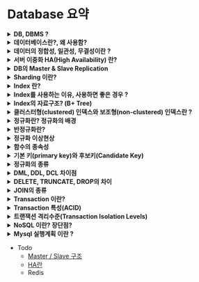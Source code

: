 # Database 요약

<details>
<summary><b>DB, DBMS ?</b></summary>
<div markdown="1">

* DB란 여러 사람에 의해 공유되어 사용될 목적으로 통합하여 관리되는 **데이터의 집합**
* DBMS란 Database Management System의 약자로 말 그대로 DB를 관리하며 응용 프로그램들이 DB를 공유하며 사용할 수 있는 환경을 제공한다.
* 즉, DB와 응용 프로그램 사이를 중계하는 역할을 한다.
* 응용프로그램들은 DB를 직접 조작하지 않고 DBMS를 통해 조작하고 관리할 수 있는 것

</div>
</details>


<details>
<summary><b>데이터베이스란?, 왜 사용함?</b></summary>
<div markdown="1">

* DB란 여러 사람에 의해 공유되어 사용될 목적으로 통합하여 관리되는 데이터의 집합
* 데이터베이스가 존재하기 이전에는 데이터를 관리(CRUD등)하기 위해서 프로그램 내에 관리하기 위한 코드가 포함되어야 했다.
* 따라서 데이터를 관리하기 위해서는 프로그램 내에 작성된 코드에 크게 의존할 수 밖에 없었다.
* 이렇게 DB를 사용하지 않으면 '데이터 종속성'에 대한 이슈 뿐만 아니라 '데이터 중복성', 보안문제 등 여러 문제가 발생할 수 있다.
* 이러한 문제들을 DB를 사용하면 해결할 수 있다.
    * 데이터의 중복성 최소화
    * 데이터의 일관성 및 무결성 유지
    * 데이터의 보안 (승인받지 않은 요청으로 부터 데이터를 보호)

</div>
</details>

<details>
<summary><b>데이터의 정합성, 일관성, 무결성이란 ?</b></summary>
<div markdown="1">

* 데이터 정합성은 데이터가 서로 모순 없이 일관되게 일치해야 함을 나타낸다.
* 데이터의 일관성은 동일한 데이터가 여러 파일들로 존재하게 되었을 때, 그 내용은 모두 일관되게 동일하여야 한다는 것을 나타냄
    * 데이터가 중복으로 존재할 경우 일관성을 지키기 어려움
* 데이터 무결성은 데이터의 정확성, 일관성이 유지되는 것을 의미 (정확성-> 중복or데이터 누락이 없는 상태)
    * 개체 무결성 : 기본키는 Null값이나 중복된 값을 가질 수 없음
    * 참조 무결성 (외래키 제약) : 외래키는 Null 이거나 참조하는 릴레이션의 기본키 값과 동일해야 함
    * [등등...](https://iingang.github.io/posts/DB-Integrity-constraint/)

</div>
</details>


<details>
<summary><b>서버 이중화 HA(High Availability) 란?</b></summary>
<div markdown="1">

* [참고링크1](https://www.ibinfo.co.kr/computer-tip-2/%EC%84%9C%EB%B2%84-%EC%9D%B4%EC%A4%91%ED%99%94ha-%EC%86%94%EB%A3%A8%EC%85%98%EC%97%90-%EB%8C%80%ED%95%98%EC%97%AC)
* [참고링크2](https://bae-juk.tistory.com/26)
* 미완

</div>
</details>


<details>
<summary><b>DB의 Master & Slave Replication</b></summary>
<div markdown="1">

* [참고링크](https://jung-story.tistory.com/118)
* Replication
    * 말 그대로 DB 데이터를 물리적으로 복사해 다른곳에 넣어두는 기술을 의미
* **Replica를 만들땐 목표를 분명히 해야 함** : [참고링크](https://blog.naver.com/PostView.nhn?blogId=sehyunfa&logNo=221851706103&categoryNo=93&parentCategoryNo=0&viewDate=&currentPage=1&postListTopCurrentPage=1&from=postView)
    1. HA(가용성)을 위한 Replication
    2. 확장성(Scaling, Scalibility)을 위한 Replication

<br>

* HA 구성을 위한 Replica 생성
    * 가용성을 위한 구성으로 Master node가 문제가 생기면 Slave node가 그 역할을 이어 받는 것
    * 따라서 Master-Slave 구성이라 하고, 일반적으로 Slave는 READ-ONLY 데이터베이스가 된다.
    * 주기적으로 Master의 데이터가 Slave로 동기화(Syncronize)가 되면서 DB 간 정합성을 유지한다.
    * Master가 정상 작동할 때엔 Slave는 직접 서비스를 처리할 일이 없다면 Warm StandBy 형태로 운영한다. (HA란? 참고)
* Scaling을 위한 Replica 생성
    * Master가 정상 작동하더라도 SELECT 구문과 같은 READ 작업에 대해서 부하를 분산한다면, Slave는 Hot Stand-By로 작동하는 이점
    * 또한 일반적인 환경에서도 DB의 부하를 나누는 구조이기 때문에 Scaling에 도움이 됨

<br>

* 그림으로 보는 Master & Slave 구조
    * DB에 따라 자세한 동작방식은 다르지만 기본적으로 아래와 같은 구조로 트래픽 분산이 이루어진다.
    ![](https://img1.daumcdn.net/thumb/R1280x0/?scode=mtistory2&fname=https%3A%2F%2Fblog.kakaocdn.net%2Fdn%2FG2cIO%2FbtrapFNGsO3%2FZo0vtn0JUC1OvZzXi2tZz1%2Fimg.png)

* 위 그림처럼 Master에게는 데이터 동시성이 아주 높게 요구되는 트랜잭션을 담당하고
* Slave에게는 데이터 동시성이 꼭 보장될 필요는 없는 경우에 읽기 전용으로 데이터를 가져오게 됨
* 일반적으로 Front Controller에서 요청을 처리할때, 읽기 전용과 아닌 경우에 대한 API를 나누어 디비에 대한 트래픽을 분산할 수 있음

</div>
</details>


<details>
<summary><b>Sharding 이란?</b></summary>
<div markdown="1">

* [참고링크](https://techblog.woowahan.com/2687/)
* DB를 분산하여 저장하는 방법
* 같은 타입(테이블)의 데이터를 다수의 데이터베이스에 쪼개서 저장하는 것
* 하나의 DB에 데이터가 늘어나면 용량 이슈, CRUD 성능저하 이슈 -> 샤딩을 통해 DB트래픽 분산
* DB를 분산(샤딩)하면 특정 DB의 장애가 전면장애로 이어지지 않는다는 장점이 있음
* 데이터를 분산하고, 해당 데이터의 위치를 찾기 위해서는 라우팅이 잘 이루어져야 하는데 이때 유일한 키값(PK | 샤딩키)을 필요로 함
* 라우팅방법은 모듈러(Modular) 샤딩, 레인지(Range) 샤딩 2가지가 있음

<br>

* **Modular sharding** -> (PK % DB수)
    * 장점 : 레인지 샤딩에 비해 데이터가 균일하게 분산됨
    * 단점 : DB를 추가 증설하면 모듈러값이 달라지게 되어 이미 적재된 데이터의 **재정렬** 이 필요하다.
    * **데이터가 균일하게 분산** 된다는 점은 트래픽을 안정적으로 소화하면서도 DB리소스를 최대한 활용할 수 있는 방법이다.
    * **데이터량이 일정 수준에서 유지** 될 것으로 예상되는 데이터 성격을 가진 곳에 적용할 때 어울리는 방식(또는 적재속도가 빠르지 않는 경우)
* **Range sharding** -> (1~4는 DB1, 5~9는 DB2, ..., 이런식)
    * 장점 : 모듈러샤딩에 비해 기본적으로 증설에 재정렬 비용이 들지 않는다. -> **증설작업에 드는 비용이 크지 않다.**
    * 단점 : 일부 DB에 데이터가 몰릴 수 있다.
    * 데이터가 급격히 증가할 여지가 있다면 레인지방식은 좋은 선택
    * 하지만 한쪽 데이터가 몰리거나 너무 트래픽이 없는 경우 자원낭비가 심함 **특정DB 확장or축소** 로 해결
    * 위 경우 또다시 부하분산을 위해 해당 DB를 쪼개 재정렬하는 작업이 필요함
        * 반대로 트래픽이 저조한 DB는 통합작업을 통해 유지비용을 아끼도록 관리해야 함

</div>
</details>


<details>
<summary><b>Index 란?</b></summary>
<div markdown="1">

* 추가적인 저장공간을 활용하여 데이터베이스 테이블에 대한 검색(Select)속도를 향상시키기 위한 자료구조
* Index를 사용하면 Select외에도 Update & Delete의 성능도 함께 향상된다. 그 이유는 Update & Delete를 하려면 대상을 조회해야 하기 때문
* 하지만 역효과를 주의해야 한다.
* 값을 빠르게 탐색하기 위해 Index를 항상 정렬된 상태로 유지해야 하는데 이때 Insert, Delete, Update에 다음과 같은 연산이 추가된다.
    * Insert : 새로운 데이터에 대한 인덱스 추가
    * Delete : 삭제하는 데이터의 인덱스를 사용하지 않는다는 작업을 진행
    * Update : 기존의 인덱스를 사용하지 않음 처리하고, 갱신된 데이터에 대해 인덱스를 추가함
* 즉, Insert/Create, Delete, Update가 빈번한 속성에 Index를 걸면 인덱스의 크기가 비대해져서 성능이 오히려 저하되는 역효과가 발생
* 장점 : 테이블을 조회하는 속도 향상 -> 시스템 부하 줄임
* 단점
    * 인덱스를 관리하기 위해 DB의 약 10%에 해당하는 저장공간이 필요하다.
    * 인덱스를 관리하기 위해 추가 작업이 필요하다.
    * 인덱스를 잘못 사용할 경우 오히려 성능이 저하되는 역효과가 발생할 수 있다.

</div>
</details>


<details>
<summary><b>Index를 사용하는 이유, 사용하면 좋은 경우 ?</b></summary>
<div markdown="1">

* **인덱스를 사용하는 이유**
    ~~~
    테이블의 데이터는 순서 없이 쌓이게 되므로,
    특정 조건의 데이터를 찾으려면 테이블의 모든 데이터에 접근하여 비교하는 과정이 필요합니다. (full table scan) 
    하지만 인덱스가 있는 경우 search-key가 정렬되어 있기 때문에 조건 검색 시 속도가 빠릅니다.
    예를들어 만약 대량의 데이터를 가지고 있고 select ~ where 같은 특정 조건의 데이터를 찾을 때,
    인덱스를 활용하여 빠르게 데이터를 조회할 수 있습니다. (B+ 트리 관련)
    반대로 데이터의 양이 많지 않다면 굳이 인덱스를 사용할 이유가 없어집니다. 
    인덱스의 이점보다 추가 저장공간이나 데이터 수정에 대한 성능 저하가 더 크기 때문입니다.
    ~~~

* **어떠한 경우에 인덱스를 사용하면 좋을까?**
    * 규모가 작지 않은 테이블
    * INSERT, UPDATE, DELETE가 자주 발생하지 않는 컬럼
    * JOIN이나 WHERE 또는 ORDER BY에 자주 사용되는 컬럼
    * 데이터의 중복도가 낮은 컬럼 -> (Index의 자료구조가 트리(B+)일때 검색되는 대상이 증가하므로)

</div>
</details>


<details>
<summary><b>Index의 자료구조? (B+ Tree)</b></summary>
<div markdown="1">

* Index의 자료구조로 해시테이블을 생각해 볼 수 있는데, 해시함수는 값이 1만 달라도 다른 해시값을 생성하기 때문에
* 부등호 연산을 필요로 하는 검색이 필요한 경우 인덱스의 혜택을 받을 수 없다. (연속적인 접근이 불가능)
* 따라서 **B+ Tree**가 일반적으로 사용된다.
* B+ 트리의 특징
    * B+ 트리는 모든 key, Value가 리프노드에 모여있다. (Hash 아님! 따라서 key값을 통해 정렬과 연속된 접근이 가능함)
    * B+ 트리의 리프노드가 아닌 노드들에는 정렬을 위해 (Key,Value)에 대한 Index값과 위치가 저장되어 있다.
    * B+ 트리의 모든 리프노드는 연결리스트의 형태를 띄고 있어 데이터에 선형으로 접근이 가능하다. (다음노드 검색할때 루트부터 안해도 됨)
    * 순차검색을 할때 연결리스트를 순회하므로 효율적이다. (정렬이 되어 있기도 하고 캐시히트율이 높기 때문)
    * B+ 트리의 리프노드들은 오름차순으로 정렬된 형태를 갖는다.
    * B+ 트리는 균형트리이다. : 검색,삽입,삭제에 O(log2(N))이 보장된다.
    * B+ 예시
    * ![](https://velog.velcdn.com/images%2Femplam27%2Fpost%2F64290106-d927-4a82-9e08-8e52783c7dd3%2FDB%20%EC%9D%B8%EB%8D%B1%EC%8A%A4.jpg)

</div>
</details>


<details>
<summary><b>클러스터형(clustered) 인덱스와 보조형(non-clustered) 인덱스란 ?</b></summary>
<div markdown="1">

* 아직 이해못함 정리해야 함
* 클러스터형 인덱스 (Clustered Index)
* 보조 인덱스 (비클러스터형 인덱스 / Nonclustered Index)

</div>
</details>


<details>
<summary><b>정규화란? 정규화의 배경</b></summary>
<div markdown="1">

* 정규화가 생겨난 배경
    * 한 릴레이션(Relation)에 여러 엔티티의 속성을 혼합하면 정보가 중복 저장되며 저장 공간을 낭비하게 된다.
    * 또 중복된 정보로 인해 **이상 현상**이 발생하게 된다. 이러한 문제를 해결하기 위해 정규화 과정을 거치는 것이다.

<br>

* **정규화**란 Attribute 간의 종속성으로 인한 이상현상이 발생하는 관계를 분해하여 재디자인함으로써 **이상현상을 없애는 과정**
* **데이터의 중복 방지**, **데이터의 무결성**을 충족하기 위해 데이터베이스를 설계하는 방법
* 정규화에는 3가지 원칙이 있다.
    1. 정보의 무손실 : 분해된 릴레이션이 표현하는 정보는 분해되기 전의 정보를 모두 포함해야 한다.
    2. 최소 데이터 중복 : 이상 현상을 제거, 데이터 중복을 최소화
    3. 분리의 원칙 : 하나의 독립된 관계성은 하나의 독립된 릴레이션으로 분리해서 표현

</div>
</details>


<details>
<summary><b>반정규화란?</b></summary>
<div markdown="1">

* 반정규화(De-normalization)은 시스템의 성능 향상을 위해 정규화된 데이터 모델을 통합하는 작업이다
* 즉, 성능향상을 위해 의도적으로 정규화 원칙을 위배하는 행위이다. 따라서 정규화와 반정규화는 Trade-off 관계에 있다.
* 반정규화를 수행하면 테이블이 단순해지고 관리 효율성이 증가하지만, 데이터의 일관성이나 무결성이 보장되지 않을 수 있다.
* 반정규화의 대상
    1. 수행 속도가 많이 느린 경우 
    2. 테이블의 조인(JOIN)연산을 지나치게 사용하여 데이터를 조회하는 것이 기술적으로 어려운 경우 (Join없이 데이터 통합)
    3. 테이블에 많은 데이터가 있고, 다량의 범위 혹은 특정 범위를 자주 처리해야 하는 경우

</div>
</details>


<details>
<summary><b>정규화 이상현상</b></summary>
<div markdown="1">

* 이상현상이란 테이블 내의 데이터들이 불필요하게 **중복**되어 테이블을 조작할 때 발생되는 **데이터 불일치 현상**

1. 삽입 이상 (insertion anomaly)
    * 원하지 않는 자료가 삽입된다든지, 불필요한 데이터를 추가해야 삽입할 수 있는 문제점
    * 특정 데이터는 전혀 기록되지 않거나 불필요하여 기록되지 않는 경우가 발생
    * 아래의 그림은 course code가 없는 데이터를 삽입할 수 없어, 
        course code를 null로 하지 않는 이상 새 교수를 테이블에 추가할 수 없다.
    ![](https://upload.wikimedia.org/wikipedia/commons/thumb/5/5c/Insertion_anomaly.svg/420px-Insertion_anomaly.svg.png)

<br>

2. 삭제 이상 (deletion anomaly)
    * 데이터의 삭제가 전혀 다른 사실에 대한 데이터의 삭제도 필요로 하게 되는 현상
    * 아래의 그림에서 ENG-206 강의를 중단시 Dr. Giddens의 모든 정보가 삭제된다.
    ![](https://upload.wikimedia.org/wikipedia/commons/thumb/2/2c/Deletion_anomaly.svg/420px-Deletion_anomaly.svg.png)

<br>

3. 갱신 이상 (update anomaly)
    * 같은 정보가 복수개의 행에서 표현되어서 갱신은 논리적인 모순을 낳게 된다.
    * 아래의 그림에서 특정 직원의 주소 변경시 여러개의 레코드를 수정하여야 한다. 
        Employee 519는 하나의 레코드의 주소만 변경되어 다른 레코드에서 다른 주소를 가지고 있다.
    ![](https://upload.wikimedia.org/wikipedia/commons/thumb/1/12/Update_anomaly.png/420px-Update_anomaly.png)

</div>
</details>


<details>
<summary><b>함수의 종속성</b></summary>
<div markdown="1">

* [출처](https://rebro.kr/159)
* **함수 종속성(Functional Dependency)** 은 크게 3가지로 나뉜다.
    - 완전 함수 종속 : 기본키를 구성하는 모든 속성에 종속되는 경우
    - 부분 함수 종속 : 기본키를 구성하는 속성의 일부에 종속되거나, 기본키가 아닌 다른 속성에 종속되는 경우
    - 이행적 함수 종속 : A, B, C 세 속성이 있고 A→B, B→C 종속 관계가 있을 때, A→C가 성립하는 경우
* 이해를 돕기 위한 예시
    * 테이블에 학번,이름,학년,과목번호,성적 컬럼이 있고 기본키는 (학번,과목번호) 이다.
    ![](https://img1.daumcdn.net/thumb/R1280x0/?scode=mtistory2&fname=https%3A%2F%2Fblog.kakaocdn.net%2Fdn%2FuFt88%2Fbtrat196XQO%2FMP47NALVFTkKLjSOI7HbxK%2Fimg.png)
    * 학년과 이름은 학번만 알아도 결정이 되지만 성적은 (학번,과목번호) 모두를 알아야 한다.
    * 따라서 학년과 이름은 (학번, 과목번호)에 대해 **부분 함수 종속**이고, 성적은 **완전 함수 종속**이다.

</div>
</details>


<details>
<summary><b>기본 키(primary key)와 후보키(Candidate Key) </b></summary>
<div markdown="1">

* 기본키는 관계에서 각 튜플(컬럼과 행(row) 중에서 행이라고 보면 됨)을 고유하게 식별하는 속성 또는 속성 집합
* 후보키는 관계에서 튜플을 고유하게 식별하는 키
* 예시
    * 학생테이블의 컬럼 : {ID, 성, 성, 나이, 주소, DOB, 부서 이름} 
    * 여기서는 {ID}, {First_name, Last_name, DOB}가 두 후보키 
    * 따라서 후보 키는 관계에서 튜플을 고유하게 식별할 수 있는 키라고 보면 됨
* 모든 기본 키는 후보 키이지만 반대의 경우는 아님

</div>
</details>


<details>
<summary><b>정규화의 종류</b></summary>
<div markdown="1">

* 정규화의 종류
    * 제1 정규형
    * 제2 정규형
    * 제3 정규형
    * BCNF 정규형

<br>

### 제1 정규형 (1NF)

1차 정규형은 각 로우마다 컬럼의 값이 1개씩만 있어야 한다. 이를 컬럼이 **원자값(Atomic Value)** 을 갖는다고 한다.

예를들어, 아래의 두 테이블은 제1 정규형을 만족하지 못한다.

<br>

* **Customer Table 1** 
    | Customer ID | Name | Telephone Number |
    |:-----:|:-----:|:--------------:|
    | 123 |	Robert | 555-861-2025 |
    | 456 | Jane | 555-403-1659, 555-776-4100, 555-808-2599 |
    | 789 | Maria | 555-808-9633 |

<br>

* **Customer Table 2** 
    | Customer ID | Name | Tel. No. 1 | Tel. No. 2 | Tel. No. 3 |
    |:-----:|:-----:|:------------:|:-----------:|:-----------:|
    | 123 |	Robert | 555-861-2025 | | |
    | 456 | Jane | 555-403-1659 | 555-776-4100 | 555-808-2599 |
    | 789 | Maria | 555-808-9633 | | |

<br>

제1 정규형을 적용시키면 아래와 같은 테이블로 나타낼 수 있다.

* **Customer Table**
    | Customer ID | First Name | Telephone Number |
    |:-----:|:-----:|:-----:|:--------------:|
    | 123 |	Robert | 555-861-2025 |
    | 456 | Jane | 555-403-1659 |
    | 456 | Jane | 555-776-4100 |
    | 456 | Jane | 555-808-2599 |
    | 789 | Maria | 555-808-9633 |

하지만 위 테이블은 갱신이상을 발생시킨다.

해당 문제는 2NF에서 해결이 가능하다.

<br> <br>

### 제2 정규형 (2NF)

제1정규형에 속하는 테이블이 제2정규형을 만족하기 위해서는 

부분 함수 종속을 제거하고 모든 속성이 기본키에 완전 함수 종속되도록 분해해야 한다.

1NF 테이블에서 복합키가 없다면, 자동으로 2NF를 만족한다.

예를들어 아래의 테이블은 2NF를 만족하지 못한다.

<br>

* **종업원의 기술**
    | 종업원 | 기술 | 근무지 |
    |:-----:|:-------:|:-------:|
    | Jones	| Typing | 114 Main Street |
    | Jones	| Shorthand | 114 Main Street |
    | Jones	| Whittling | 114 Main Street |
    | Bravo	| Light Cleaning | 73 Industrial Way |
    | Ellis	| Alchemy | 73 Industrial Way |
    | Ellis	| Flying | 73 Industrial Way |
    | Harrison | Light Cleaning | 73 Industrial Way |


{종업원} 이나 {기술}은 둘다 이 테이블의 후보키는 아니다. 

{종업원}은 다수의 기술을 가지고 있으면 테이블에 한 차례 이상 나타나기 때문이고

{기술} 또한 다수의 종업원이 같은 기술을 보유하고 있을때 테이블에 한 차례 이상 나타나기 때문.

오직 복합 키 {종업원, 기술}이 이 테이블의 후보 키이다.

그런데 남은 속성인 {근무지}는 후보 키의 일부분인 {종업원}에만 영향을 받는다. 그래서 위 테이블은 2NF가 아니다.

이때, 근무지를 변경한다면 갱신이상이 발생하므로 2NF에 맞게 테이블을 2개로 나누어 재설계하면 다음과 같다.

* **종업원**
    | 종업원 | 근무지 |
    |:-----:|:-------:|
    | Jones	| 114 Main Street |
    | Bravo	| 73 Industrial Way |
    | Ellis	| 73 Industrial Way |
    | Harrison | 73 Industrial Way |

* **종업원의 기술**
    | 종업원 | 기술 |
    |:-----:|:-------:|
    | Jones	| Typing |
    | Jones	| Shorthand |
    | Jones	| Whittling |
    | Bravo	| Light Cleaning |
    | Ellis	| Alchemy |
    | Ellis	| Flying |
    | Harrison | Light Cleaning |

<br>

그러나 모든 2NF 테이블이 갱신 이상이 없는 것은 아니다.

* **대회 우승자**
    | 대회 | 연도 | 우승자 | 우승자 생년 월일 |
    |:--------:|:----:|:--------:|:--------:|
    | Des Moines Masters | 1998 | Chip Masterson | 14 March 1977 |
    | Indiana Invitational | 1998 | Al Fredrickson | 21 July 1975 |
    | Cleveland Open | 1999 | Bob Albertson | 28 September 1968 |
    | Des Moines Masters | 1999 | Al Fredrickson | 21 July 1975 |
    | Indiana Invitational | 1999 | Chip Masterson | 14 March 1977 |

우승자와 우승자 생년월일이 {대회, 연도} 키에 의해 결정되지만, 우승자와 우승자 생년월일은 여러 개의 레코드에 중복되어 나타난다. 

이 점이 갱신 이상을 불러온다. 갱신시 주의하지 않으면 우승자는 여러 개의 생일을 가질 수 있다.

이 문제는 3NF에서 해결이 가능하다.

<br> <br> 

### 제3 정규형 (3NF)
제3 정규형을 만족하려면 아래와 같은 필요충분 조건이 있다.
1. 릴레이션 R(테이블)은 제2정규형이다.
2. 릴레이션 R의 키가 아닌 모든 컬럼이 릴레이션 R의 모든 키에 이행적 종속이 되지 않는다.
    (이행적 함수종속은 기능적 종속으로 X -> Y 이고 Y -> Z 에 의해서 X -> Z (X가 Z를 결정한다)가 되는 것이다.)
    즉, 이행적 종속이 되지 않는다는 것은 **테이블 내의 모든 속성이 기본 키에만 의존**해야하며, 다른 속성에 의존하지 않는다는 것

예를들어 아래의 테이블은 3NF를 만족하지 못한다.

<br>

* **대회 우승자**
    | 대회 | 연도 | 우승자 | 우승자 생년 월일 |
    |:--------:|:----:|:--------:|:--------:|
    | Des Moines Masters | 1998 | Chip Masterson | 14 March 1977 |
    | Indiana Invitational | 1998 | Al Fredrickson | 21 July 1975 |
    | Cleveland Open | 1999 | Bob Albertson | 28 September 1968 |
    | Des Moines Masters | 1999 | Al Fredrickson | 21 July 1975 |
    | Indiana Invitational | 1999 | Chip Masterson | 14 March 1977 |

{우승자}와 {우승자 생년월일}이 {대회, 연도} 후보키에 의해 결정되지만,

우승자 생년월일은 {우승자}에 의해서 결정된다. 즉, 생년월일 속성이 기본키가 아닌 다른 속성에 의존한다.

따라서 아래와 같이 테이블을 분리하여 변형하면 3NF를 만족할 수 있다.

* **대회 우승자**
    | 대회 | 연도 | 우승자 |
    |:--------:|:----:|:--------:|
    | Des Moines Masters | 1998 | Chip Masterson |
    | Indiana Invitational | 1998 | Al Fredrickson |
    | Cleveland Open | 1999 | Bob Albertson |
    | Des Moines Masters | 1999 | Al Fredrickson |
    | Indiana Invitational | 1999 | Chip Masterson |

<br>

* **우승자 생년월일**
    | 우승자 | 우승자 생년 월일 |
    |:--------:|:--------:|
    | Chip Masterson | 14 March 1977 |
    | Al Fredrickson | 21 July 1975 |
    | Bob Albertson | 28 September 1968 |
    | Al Fredrickson | 21 July 1975 |
    | Chip Masterson | 14 March 1977 |

<br> <br>

### BCNF 정규형 (Boyce-Codd Normal Form)
BCNF 정규형은 3.5 정규형이라고도 하며 아래와 같은 필요조건이 있다.
* 3NF의 모든 요구 사항을 충족
* 후보 키가 다른 속성에 부분적으로 의존하지 않는 경우 모든 테이블은 BCNF에 있다고 한다. 
    (x, y, z) 열이있는 모든 테이블에서 (x, y)-> z 및 z-> x이면 BCNF 위반이다. 
    (x, y)가 복합 키이고 (x, y)-> z이면 직접 또는 부분적으로 역 종속성이 없어야한다.

예를들어 아래의 테이블은 3NF를 만족하지만 BCNF를 만족하지 못한다.

<br>

* **학생의 수강 신청**
    | Student | Course | Professor |
    |:----:|:-------:|:----:|
    | Chip Masterson | Machine Learning | Andrew Ng |
    | Al Fredrickson | Java Programming | James Gosling |
    | Al Fredrickson | Machine Learning | Andrew Ng |
    | Bob Albertson | Java Programming | James Gosling |
    | Chip Masterson | Algorithm | Dijkstra |

{Student, Course} 를 기본키로 선정한 경우 3NF 까지 만족하지만 삽입이상, 갱신이상, 삭제이상이 생길 수 있다.

* 삽입이상
    * Algorithms 라는 수업이 Dijkstra 에 의해 열렸다고 하자. 하지만 수강생이 아무도 없는 경우 삽입할 수 없다.
* 갱신이상
    * James Gosling 이 담당하는 강의가 바뀌게 될 경우 수강생의 수만큼 갱신해줘야 하므로
    * 하나라도 빠뜨리면 데이터 불일치 문제가 발생할 여지가 있다.
* 삭제이상
    * Bob Albertson이 Java Programming수업을 수강취소하여 수강생이 없어지면 James Gosling 이라는 교수도 사라진다.

따라서 아래와 같이 테이블을 분리하면 BCNF를 만족할 수 있다.

* **학생의 수강 수업**
    | Student | Course |
    |:----:|:-------:|
    | Chip Masterson | Machine Learning |
    | Al Fredrickson | Java Programming |
    | Al Fredrickson | Machine Learning |
    | Bob Albertson | Java Programming |
    | Chip Masterson | Algorithm |

<br>

* **교수의 수업**
    | Professor | Course |
    |:-------:|:----:|
    | Andrew Ng | Machine Learning |
    | James Gosling | Java Programming |
    | Dijkstra | Algorithm |

</div>
</details>


<details>
<summary><b>DML, DDL, DCL 차이점</b></summary>
<div markdown="1">

* [참고](https://m.blog.naver.com/PostView.naver?isHttpsRedirect=true&blogId=potter777777&logNo=220740559802)
* DDL (Data Define Language)
    * 스키마/도메인/테이블/뷰/인덱스를 정의/변경/제거할 때 사용하는 언어이다.
    * 테이블을 생성하고, 테이블 내용을 변경하고, 테이블을 없애버리는 것.
    * 흔히 **CREATE, ALTER, DROP, TRUNCATE** 을 떠올리면 된다.

* DML (Data Manipulation Language)
    * Query(질의)를 통해서 저장된 데이터를 실질적으로 관리하는 데 사용한다.
    * 테이블 안의 데이터 하나하나를 추가하고 삭제하고 수정하는 것.
    * 흔히 **INSERT, SELECT, DELETE, UPDATE** 를 떠올리면 된다.

* DCL (Data Control Language)
    * 보안/무결성/회복/병행 제어 등을 정의하는데 사용한다. 데이터 관리 목적.
    * 흔히 COMMIT, ROLLBACK, GRANT, REVOKE 를 떠올리면 된다.
        - **COMMIT** : Transaction의 변경 내용을 최종 반영한다고 재판 결정하는 것.
        - **ROLLBACK** : Transaction의 변경 내용을 모두 취소하고 이전 상태로 되돌리는 것.
        (Transaction은 정상적으로 종료되면 COMMIT을 비정상적으로 종료되면 ROLLBACK 수행. )

</div>
</details>


<details>
<summary><b>DELETE, TRUNCATE, DROP의 차이</b></summary>
<div markdown="1">

* [참고](https://prinha.tistory.com/entry/SQL-DELETE-TRUNCATE-DROP-%EC%B0%A8%EC%9D%B4%EC%A0%90)
* DELETE
    - WHERE절을 사용하여 테이블에 있는 하나의 튜플을 선택하여 제거하는 방식
    - WHERE절을 사용하지않고 테이블의 모든 데이터를 삭제하더라도, 내부적으로는 한줄 한줄 일일히 제거하는 과정을 거침
    - 처리속도가 늦고, 퍼포먼스에 좋지않은 영향을 줄 수 있음
    - DELETE된 데이터는 COMMIT 명령어를 사용하기 전이라면, ROLLBACK 명령어를 통해 되돌릴 수 있음
* TRUNCATE
    - 전체 데이터를 한번에 삭제하는 방식, 인덱스도 제거 ( <-> DELETE)
    - 최초 생성되었을 당시의 Storage만 남기고, 데이터가 남겨있던 Storage는 Release 된다.
    - TRUNCATE TABLE을 하면 CREATE TABLE을 한 직후의 상태와 같다.
    - 자동 COMMIT이 되는 명령어이기 때문에, 이미 지운 데이터는 되돌릴 수 없다.
* DROP
    - 테이블 자체를 완전히 날려버리는 방식 -> 처음부터 없었던 테이블처럼
    - 테이블 자체가 모두 지워지며, 해당 테이블에 생성되어있던 모든 인덱스도 사라진다.
    - 자동 COMMIT이 되는 명령어이기 때문에, 이미 지운 데이터는 되돌릴 수 없다.

</div>
</details>


<details>
<summary><b>JOIN의 종류</b></summary>
<div markdown="1">

1. Inner Join : 두 테이블의 중복된 키와 관련된 값만 가져옴
2. Left join : 왼쪽 테이블의 키 값을 기준으로 관련된 값을 가져옴
3. Left join - Difference Set : 2번에서 오른쪽 테이블의 키가 null인 튜플을 제외 하여 왼쪽 테이블과 관련된 튜플만 가져옴
4. RIGHT JOIN - Difference Set : 3번과 같은 원리
5. RIGHT JOIN : 2번과 같은 원리
6. Full Outer join : 왼쪽, 오른쪽 테이블의 키와 관련된 모든 값을 가져옴
    * Mysql에서는 FULL OUTER JOIN을 지원하지 않아서 UNION을 사용해야 함
7. Full Outer join-minus inner join : 합집합 - 교집합

</div>
</details>


<details>
<summary><b>Transaction 이란?</b></summary>
<div markdown="1">

* 트랜잭션(Transaction)은 데이터베이스의 상태를 변환시키는 **하나의 논리적 기능을 수행하기 위한 작업의 단위** 
* **한꺼번에 모두 수행되어야 할 일련의 연산들**을 의미한다.
* 하나의 트랜잭션은 COMMIT 되거나 ROLLBACK 되어야 한다.
* 하나의 Transaction은 정상적으로 종료되면 COMMIT을, 비정상적으로 종료되면 ROLLBACK을 수행

</div>
</details>


<details>
<summary><b>Transaction 특성(ACID)</b></summary>
<div markdown="1">

* ACID(원자성, 일관성, 고립성, 지속성)는
* 원자성(**A**tomicity): 트랜잭션이 데이터베이스에 모두 반영되던가, 아니면 전혀 반영되지 않아야 함
* 일관성(**C**onsistency): 하나의 트랜잭션 이전과 이후, 데이터베이스의 상태는 이전과 같이 유효해야 함
    * 트랜잭션이 일어난 이후의 데이터베이스는 데이터베이스의 제약이나 규칙을 만족해야 한다는 뜻
    * ex) 예를 들어 ‘모든 고객은 반드시 이름을 가지고 있어야 한다’는 데이터베이스의 제약이 있다고 가정한다.
    * 다음과 같은 트랜잭션은 Consistency(일관성)를 위반한다.
        * 이름 없는 새로운 고객을 추가하는 쿼리
        * 기존 고객의 이름을 삭제하는 쿼리
* 격리성(**I**solation): 모든 트랜잭션은 다른 트랜잭션으로부터 독립되어야 한다 (=고립성)
    * 둘 이상의 트랜잭션이 동시에 실행되고 있을 경우, 어떤 트랜잭션이라도 다른 트랜잭션의 연산에 끼어들 수 없음
    * 동시에 여러 개의 트랜잭션들이 수행될 때, 각 트랜젝션은 고립(격리)되어 있어 연속으로 실행된 것과 동일한 결과를 나타낸다.
* 영구성(**D**urability): 성공적으로 트랜잭션이 수행되었다면, 그 결과는 완전히 반영이 되어야 한다. 
    * 완전히 반영되면 로그를 남기게 되는데, 후에 이 로그를 이용해서 트랜잭션 수행전 상태로 되돌릴 수 있어야 한다. 
    * 때문에 트랜잭션은 로그저장이 완료된 시점에서 종료가 되어야 한다.

</div>
</details>


<details>
<summary><b>트랜잭션 격리수준(Transaction Isolation Levels)</b></summary>
<div markdown="1">

* [출처](https://joont92.github.io/db/%ED%8A%B8%EB%9E%9C%EC%9E%AD%EC%85%98-%EA%B2%A9%EB%A6%AC-%EC%88%98%EC%A4%80-isolation-level/)
* 트랜잭션 격리수준이란 동시에 여러 트랜잭션이 처리될 때, 트랜잭션끼리 얼마나 서로 고립되어 있는지를 나타내는 것
* 트랜잭션 격리수준은 고립도와 성능의 Trade-off 를 조절
* 고립도에 따라서 Transaction의 격리 수준을 4단계로 나누어 정의함
* 4가지 격리수준은 아래로 내려갈수록 트랜잭션간 고립 정도가 높아지며, 성능이 떨어지는 것이 일반적
* 일반적인 온라인 서비스에서는 READ COMMITTED나 REPEATABLE READ 레벨중 하나를 사용한다.
    * (oracle = READ COMMITTED, mysql = REPEATABLE READ)
* 4가지 격리수준 간단한 설명
    * READ UNCOMMITTED : 다른 트랜잭션에서 커밋되지 않은 내용도 참조할 수 있다
    * READ COMMITTED : 다른 트랜잭션에서 커밋되 내용만 참조할 수 있다.
    * REPETABLE READ : 트랜잭션에 진입하기 이전에 커밋된 내용만 참조할 수 있다. (하나의 트랜잭션은 하나의 스냅샷만 사용)
    * SERIALIZABLE : 트랜잭션에 진입하면 락을 걸어 다른 트랜잭션이 접근하지 못하게 한다.

<br>

* 격리수준에 따라 아래와 같은 부정합 문제들이 발생할 수 있음
* **Dirty Read**
    * 변경 후 아직 Commit 되지 않은 값 읽고, Rollback 후의 값을 다시 읽어 최종 결과 값이 상이한 현상
    * 예시
        ~~~
        A 트랜잭션에서 10번 사원의 나이를 27살에서 28살로 바꿈 (아직 커밋하지 않음)
        B 트랜잭션에서 10번 사원의 나이를 조회함
        28살이 조회됨 -> 이를 더티 리드(Dirty Read)라고 함
        A 트랜잭션에서 문제가 발생해 ROLLBACK했는데 B에서는 여전히 28살로 로직이 수행됨
        ~~~
* **NON-REPEATABLE Read**
    * 한 트랜잭션 내에서 같은 쿼리를 두번 수행할 때, 그 사이에 다른 트랜잭션이 값을 수정 또는 삭제함으로써 
    * 두 쿼리가 상이하게 나타나는 비 일관성이 발생하는 것
    * 예시
        ~~~
        B 트랜잭션에서 10번 사원의 나이를 조회, 27살이 조회됨
        A 트랜잭션에서 10번 사원의 나이를 27살에서 28살로 바꾸고 커밋
        B 트랜잭션에서 10번 사원의 나이를 다시 조회, 28살이 조회됨
        즉, 똑같은 SELECT를 수행했는데 다른 결과가 반환이 되어 트랜잭션 B에서 문제가 생길 수 있음
        ~~~
* **Update 부정합**
    * REPETABLE READ 레벨에서 UPDATE 쿼리로 인해 발생하는 문제임
    * 예시
        ~~~sql
        START TRANSACTION; -- transaction id : 1
        SELECT * FROM Member WHERE name='junyoung';

            START TRANSACTION; -- transaction id : 2
            SELECT * FROM Member WHERE name = 'junyoung';
            UPDATE Member SET name = 'joont' WHERE name = 'junyoung';
            COMMIT;

        UPDATE Member SET name = 'zion.t' WHERE name = 'junyoung'; -- 0 row(s) affected
        COMMIT;
        ~~~
        * 트랜잭션2에서 name = junyoung이 joont로 바뀜
        * 트랜잭션1에서 name = junyoung을 조회하지만 Undo영역에서만 조회가 됨(트잭2에서 joont으로 바뀌었기 때문)
        * Undo영역의 데이터는 쓰기 lock을 걸 수 없기 때문에 아무 일도 일어나지 않음
        * name 결과는 트잭2에서 바뀐 내용이 적용이 됨. 따라서 name = joont
* **Phantom Reads**
    * 하나의 트랜잭션에서 같은 쿼리를 두 번 실행했을 경우, 첫 번째 쿼리에서 없던 유령(Phantom) 레코드가 두 번째 쿼리에서 나타나는 현상
    * Insert 쿼리에 대해서만 나타나는 현상
    * 예시
        ~~~
        START TRANSACTION; -- transaction id : 1 
        SELECT * FROM Member; -- 0건 조회

            START TRANSACTION; -- transaction id : 2
            INSERT INTO MEMBER VALUES(1,'joont',28);
            COMMIT;

        SELECT * FROM Member; -- 여전히 0건 조회 
        UPDATE Member SET name = 'zion.t' WHERE id = 1; -- 1 row(s) affected
        SELECT * FROM Member; -- 1건 조회 (REPETABLE READ에 에 의하면 원래 출력되지 않아야 함)
        COMMIT;
        ~~~


<br>

* 4가지 격리수준 상세설명
1. **READ UNCOMMITTED**
    * 어떤 트랜잭션의 변경내용이 COMMIT이나 ROLLBACK과 상관없이 다른 트랜잭션에서 보여진다.
    * **Dirty Reads, Non-Repeatable Reads, Phantom Reads** 가 모두 발생 가능
    * 데이터의 정합성 문제가 많아 RDBMS 표준에서는 격리수준으로 인정하지도 않음
2. **READ COMMITTED**
    * 오라클 DBMS에서 기본으로 사용하고 있고, 온라인 서비스에서 가장 많이 선택되는 격리수준
    * 어떤 트랜잭션의 변경 내용이 COMMIT 되어야만 다른 트랜잭션에서 조회할 수 있다.
    * 읽기 락을 유지하지 않기 때문에 **Non-Repeatable Reads** 와 **Phantom Reads** 는 여전히 발생
3. **REPEATABLE READ**
    * MySQL DBMS에서 기본으로 사용하고 있고, NON-REPEATABLE READ 문제를 해결한 격리수준이다.
    * 하나의 트랜잭션내에서 똑같은 SELECT를 수행했을 경우 항상 같은 결과를 반환해야 한다.
    * 트랜잭션이 시작되기 전에 커밋된 내용에 대해서만 조회할 수 있는 격리수준이다.
        * 실제 테이블 값을 가져오는 것이 아니라 Undo 영역에 백업된 레코드에서 값을 가져온다.
    * 즉, 자신의 트랜잭션 번호보다 낮은 트랜잭션 번호에서 커밋된 내용만 보게 되는 것ㅂ
        * 트랜잭션은 고유한 트랜잭션 번호(증가하는)를 가지고 있으며, 언두 영역의 레코드는 변경을 발생시킨 트랜잭션의 번호가 포함
    * 범위(예를들어 Select)락을 관리 하지 않아 **Update 부정합** 과 **Phantom Reads** 가 발생 가능
4. **SERIALIZABLE**
    * 가장 단순하고 엄격한 트랜잭션 격리 수준
    * 기본적으로 순수한 SELECT 작업은 아무런 잠금을 걸지않고 동작하는데 반해
    * SELECT에 대해 범위락을 설정하고 읽기 쓰기 락을 트랜잭션 종료까지 유지한다.

<br>

* 아래의 그림으로 한눈에 비교할 수 있음. (SERIALIZABLE의 굵은 화살표는 범위lock을 나타냄)
![](https://miro.medium.com/max/475/1*hEpucQJzGE6K7D9M_0bEVw.gif)

</div>
</details>


<details>
<summary><b>NoSQL 이란? 장단점?</b></summary>
<div markdown="1">

* [출처](https://code-lab1.tistory.com/53)
* NoSQL은 비관계형 데이터베이스를 지칭한다.
* 즉, RDBMS 형태의 관계형 데이터베이스가 아닌 다른 형태의 데이터 저장 기술이다.
* 관계형 데이터베이스의 한계를 극복하기 위한 형태이며 대량의 분산된 데이터를 저장하고 조회하는 데 특화되었다.
* 스키마 없이 사용 가능하거나 느슨한 스키마를 제공하는 저장소이다.

<br>

* NoSQL의 장점
    1. RDBMS에 비해 저렴한 비용으로 분산처리와 병렬 처리 가능
    2. 비정형 데이터 구조 설계로 설계 비용 감소
    3. Big Data 처리에 효과적
    4. 가변적인 구조로 데이터 저장이 가능
    5. 데이터 모델의 유연한 변화가 가능
* NoSQL의 단점
    1. 데이터 업데이트 중 장애가 발생하면 데이터 손실 발생 가능
    2. 많은 인덱스를 사용하려면 충분한 메모리가 필요. 인덱스 구조가 메모리에 저장
    3. 데이터 일관성을 항상 보장하지 못함
* 대표적으로 Redis와 MongoDB가 있음
    * Redis는 조회성능 향상을 위한 캐시사용을 목적으로 많이 사용함

</div>
</details>


<details>
<summary><b>Mysql 실행계획 이란 ?</b></summary>
<div markdown="1">

* DBMS의 쿼리가 실행되면 결과를 출력하는 방법은 아주 많이 있지만, 그 중에서 최적화된 방법을 결정해야 한다.
* DBMS에서는 쿼리를 최적으로 실행하기 위해 각 테이블의 데이터가 어떤 분포로 저장돼 있는지 통계 정보를 참조하고
* 그 기본 데이터를 비교해 **최적의 실행 계획을 수립하는 작업**이 필요하다.
* 이런 역할을 하는 것이 DBMS의 옵티마이저다.

</div>
</details>

* Todo
    * [Master / Slave 구조](https://jung-story.tistory.com/118)
    * [HA란](https://www.ibinfo.co.kr/computer-tip-2/%EC%84%9C%EB%B2%84-%EC%9D%B4%EC%A4%91%ED%99%94ha-%EC%86%94%EB%A3%A8%EC%85%98%EC%97%90-%EB%8C%80%ED%95%98%EC%97%AC)
    * Redis